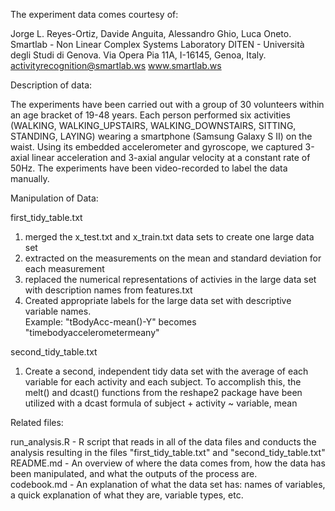 The experiment data comes courtesy of:


Jorge L. Reyes-Ortiz, Davide Anguita, Alessandro Ghio, Luca Oneto.
Smartlab - Non Linear Complex Systems Laboratory
DITEN - Università degli Studi di Genova.
Via Opera Pia 11A, I-16145, Genoa, Italy.
activityrecognition@smartlab.ws
www.smartlab.ws


Description of data:


The experiments have been carried out with a group of 30 volunteers within an age bracket of 19-48 years. Each person performed six activities (WALKING, WALKING_UPSTAIRS, WALKING_DOWNSTAIRS, SITTING, STANDING, LAYING) wearing a smartphone (Samsung Galaxy S II) on the waist. Using its embedded accelerometer and gyroscope, we captured 3-axial linear acceleration and 3-axial angular velocity at a constant rate of 50Hz. The experiments have been video-recorded to label the data manually. 


Manipulation of Data:


first_tidy_table.txt

1. merged the x_test.txt and x_train.txt data sets to create one large data set  
2. extracted on the measurements on the mean and standard deviation for each measurement  
3. replaced the numerical representations of activies in the large data set with description names from features.txt  
4. Created appropriate labels for the large data set with descriptive variable names.  
    Example: "tBodyAcc-mean()-Y" becomes "timebodyaccelerometermeany"  

second_tidy_table.txt

1. Create a second, independent tidy data set with the average of each variable for each activity and each subject. To   accomplish this, the melt() and dcast() functions from the reshape2 package have been utilized with a dcast formula of   subject + activity ~ variable, mean



Related files:


run_analysis.R - R script that reads in all of the data files and conducts the analysis resulting in the files                             "first_tidy_table.txt" and "second_tidy_table.txt"  
README.md      - An overview of where the data comes from, how the data has been manipulated, and what the outputs of the                  process are.  
codebook.md    - An explanation of what the data set has: names of variables, a quick explanation of what they are, variable         types, etc.  




